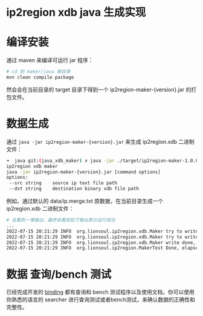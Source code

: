 # ip2region xdb java 生成实现

# 编译安装
通过 maven 来编译可运行 jar 程序：
```bash
# cd 到 maker/java 根目录
mvn clean compile package
```

然会会在当前目录的 target 目录下得到一个 ip2region-maker-{version}.jar 的打包文件。

# 数据生成

通过 `java -jar ip2region-maker-{version}.jar` 来生成 ip2region.xdb 二进制文件：
```bash
➜  java git:(java_xdb_maker) ✗ java -jar ./target/ip2region-maker-1.0.0.jar 
ip2region xdb maker
java -jar ip2region-maker-{version}.jar [command options]
options:
 --src string    source ip text file path
 --dst string    destination binary xdb file path
```

例如，通过默认的 data/ip.merge.txt 原数据，在当前目录生成一个 ip2region.xdb 二进制文件：
```bash
# 会看到一堆输出，最终会看到如下输出表示运行成功
...
2022-07-15 20:21:29 INFO  org.lionsoul.ip2region.xdb.Maker try to write the vector index block ...
2022-07-15 20:21:29 INFO  org.lionsoul.ip2region.xdb.Maker try to write the segment index ptr ...
2022-07-15 20:21:29 INFO  org.lionsoul.ip2region.xdb.Maker write done, dataBlocks: 13804, indexBlocks: (683591, 720221), indexPtr: (982904, 11065984)
2022-07-15 20:21:29 INFO  org.lionsoul.ip2region.MakerTest Done, elapsed: 50 s
```

# 数据 查询/bench 测试

已经完成开发的 [binding](../../binding/) 都有查询和 bench 测试程序以及使用文档，你可以使用你熟悉的语言的 searcher 进行查询测试或者bench测试，来确认数据的正确性和完整性。
